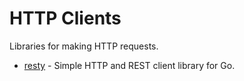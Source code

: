 # HTTP Clients

Libraries for making HTTP requests.

- [resty](https://github.com/go-resty/resty) - Simple HTTP and REST client library for Go.
